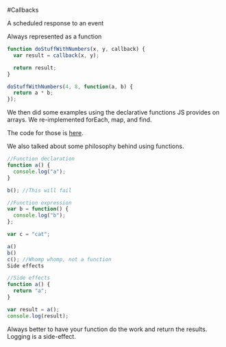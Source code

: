 #Callbacks

A scheduled response to an event

Always represented as a function

```javascript
function doStuffWithNumbers(x, y, callback) {
  var result = callback(x, y);

  return result;
}

doStuffWithNumbers(4, 8, function(a, b) {
  return a * b;
});
```

We then did some examples using the declarative functions JS provides on arrays. We re-implemented forEach, map, and find.

The code for those is [here](https://mandrillapp.com/track/click/30244704/gist.github.com?p=eyJzIjoiQlVETHBaWDBkRTlTaXBCcHM1cDEzNkRGYTNFIiwidiI6MSwicCI6IntcInVcIjozMDI0NDcwNCxcInZcIjoxLFwidXJsXCI6XCJodHRwczpcXFwvXFxcL2dpc3QuZ2l0aHViLmNvbVxcXC9iOGI0MjBlNTQ5MWQyYWQyYTAyOTc4MDNhZjA5N2MyMVwiLFwiaWRcIjpcIjk4MGZjM2E2OTk4YTQ5ZjZiNjg4OTU5YzVhYTBkMTcyXCIsXCJ1cmxfaWRzXCI6W1wiNTVhNDBlM2ExNWFmYzk4ODc1NmQ1ZjdiZmVkYjdiNDk5YmY2ZmEyN1wiXX0ifQ).

We also talked about some philosophy behind using functions.

```javascript
//Function declaration
function a() {
  console.log("a");
}

b(); //This will fail

//Function expression
var b = function() {
  console.log("b");
};

var c = "cat";

a()
b()
c(); //Whomp whomp, not a function
Side effects

//Side effects
function a() {
  return "a";
}

var result = a();
console.log(result);
```

Always better to have your function do the work and return the results. Logging is a side-effect.


